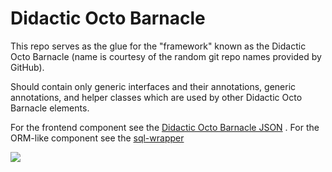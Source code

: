 # Didactic Octo Barnacle

This repo serves as the glue for the "framework" known as the Didactic Octo Barnacle (name is courtesy of the random git
repo names provided by GitHub).

Should contain only generic interfaces and their annotations, generic annotations, and helper classes which are used by
other Didactic Octo Barnacle elements.

For the frontend component see the [Didactic Octo Barnacle JSON](https://github.com/asutalo/didactic-octo-barnacle-json)
. For the ORM-like component see the [sql-wrapper](https://github.com/asutalo/sql-wrapper)

[![](https://jitpack.io/v/asutalo/didactic-octo-barnacle.svg)](https://jitpack.io/#asutalo/didactic-octo-barnacle)
